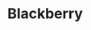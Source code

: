 ---
templateKey: blog-post
featuredpost: false
featuredimage: /assets/Blackberry.png
title: Blackberry
description: Fruit
testfield: 820
---